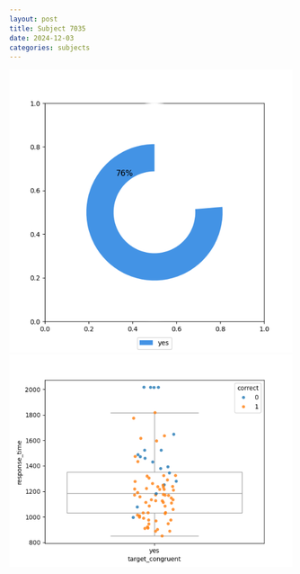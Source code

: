 ```yaml
---
layout: post
title: Subject 7035
date: 2024-12-03
categories: subjects
---
```


![](data/7035/run-1/7035_accuracy_target_congruence.png)
![](data/7035/run-1/7035_rt_congruence.png)
